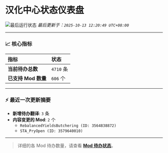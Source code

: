 # 汉化中心状态仪表盘

![最后运行状态](https://img.shields.io/badge/Last%20Run-Success-green)
*最后更新于：`2025-10-13 12:20:49 UTC+08:00`*

---

### 📈 **核心指标**

| 指标 | 状态 |
| :--- | :--- |
| **当前待办总数** | ``4710`` 条 |
| **已支持 Mod 数量** | ``606`` 个 |

---

### ⚡ **最近一次更新摘要**

*   **新增待办翻译**: `3` 条
*   **内容变更的 Mod**: `2` 个
    *   `RebalancedYieldsButchering (ID: 3564838872)`
    *   `STA_PryOpen (ID: 3579640010)`

---

> 详细的各 Mod 待办数量，请查看 [**Mod 待办状态**](MOD_TODO_STATUS.md)。
